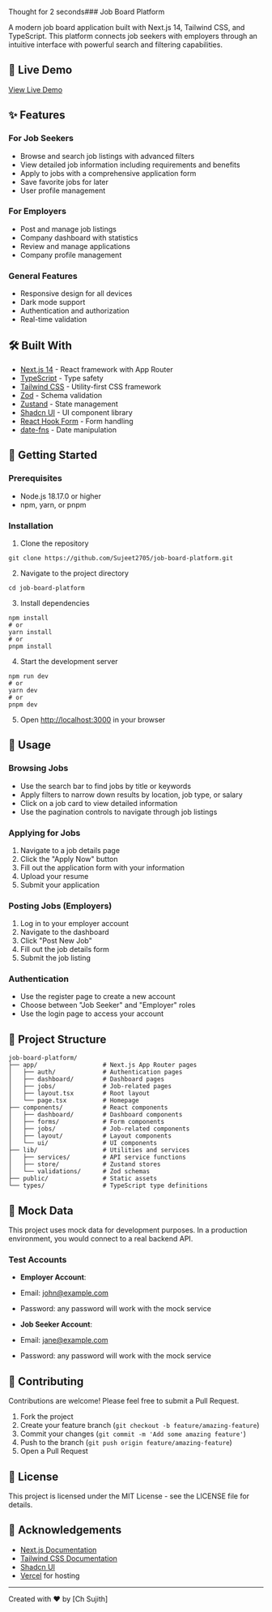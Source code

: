 Thought for 2 seconds### Job Board Platform

A modern job board application built with Next.js 14, Tailwind CSS, and TypeScript. This platform connects job seekers with employers through an intuitive interface with powerful search and filtering capabilities.

## 🔗 Live Demo

[View Live Demo](https://v0-next-js-job-board-green.vercel.app/)

## ✨ Features

### For Job Seekers

- Browse and search job listings with advanced filters
- View detailed job information including requirements and benefits
- Apply to jobs with a comprehensive application form
- Save favorite jobs for later
- User profile management


### For Employers

- Post and manage job listings
- Company dashboard with statistics
- Review and manage applications
- Company profile management


### General Features

- Responsive design for all devices
- Dark mode support
- Authentication and authorization
- Real-time validation


## 🛠️ Built With

- [Next.js 14](https://nextjs.org/) - React framework with App Router
- [TypeScript](https://www.typescriptlang.org/) - Type safety
- [Tailwind CSS](https://tailwindcss.com/) - Utility-first CSS framework
- [Zod](https://github.com/colinhacks/zod) - Schema validation
- [Zustand](https://github.com/pmndrs/zustand) - State management
- [Shadcn UI](https://ui.shadcn.com/) - UI component library
- [React Hook Form](https://react-hook-form.com/) - Form handling
- [date-fns](https://date-fns.org/) - Date manipulation


## 🚀 Getting Started

### Prerequisites

- Node.js 18.17.0 or higher
- npm, yarn, or pnpm


### Installation

1. Clone the repository

```shellscript
git clone https://github.com/Sujeet2705/job-board-platform.git
```


2. Navigate to the project directory

```shellscript
cd job-board-platform
```


3. Install dependencies

```shellscript
npm install
# or
yarn install
# or
pnpm install
```


4. Start the development server

```shellscript
npm run dev
# or
yarn dev
# or
pnpm dev
```


5. Open [http://localhost:3000](http://localhost:3000) in your browser


## 📖 Usage

### Browsing Jobs

- Use the search bar to find jobs by title or keywords
- Apply filters to narrow down results by location, job type, or salary
- Click on a job card to view detailed information
- Use the pagination controls to navigate through job listings


### Applying for Jobs

1. Navigate to a job details page
2. Click the "Apply Now" button
3. Fill out the application form with your information
4. Upload your resume
5. Submit your application


### Posting Jobs (Employers)

1. Log in to your employer account
2. Navigate to the dashboard
3. Click "Post New Job"
4. Fill out the job details form
5. Submit the job listing


### Authentication

- Use the register page to create a new account
- Choose between "Job Seeker" and "Employer" roles
- Use the login page to access your account


## 📁 Project Structure

```plaintext
job-board-platform/
├── app/                  # Next.js App Router pages
│   ├── auth/             # Authentication pages
│   ├── dashboard/        # Dashboard pages
│   ├── jobs/             # Job-related pages
│   ├── layout.tsx        # Root layout
│   └── page.tsx          # Homepage
├── components/           # React components
│   ├── dashboard/        # Dashboard components
│   ├── forms/            # Form components
│   ├── jobs/             # Job-related components
│   ├── layout/           # Layout components
│   └── ui/               # UI components
├── lib/                  # Utilities and services
│   ├── services/         # API service functions
│   ├── store/            # Zustand stores
│   └── validations/      # Zod schemas
├── public/               # Static assets
└── types/                # TypeScript type definitions
```

## 🧪 Mock Data

This project uses mock data for development purposes. In a production environment, you would connect to a real backend API.

### Test Accounts

- **Employer Account**:

- Email: [john@example.com](mailto:john@example.com)
- Password: any password will work with the mock service



- **Job Seeker Account**:

- Email: [jane@example.com](mailto:jane@example.com)
- Password: any password will work with the mock service





## 🤝 Contributing

Contributions are welcome! Please feel free to submit a Pull Request.

1. Fork the project
2. Create your feature branch (`git checkout -b feature/amazing-feature`)
3. Commit your changes (`git commit -m 'Add some amazing feature'`)
4. Push to the branch (`git push origin feature/amazing-feature`)
5. Open a Pull Request


## 📄 License

This project is licensed under the MIT License - see the LICENSE file for details.

## 🙏 Acknowledgements

- [Next.js Documentation](https://nextjs.org/docs)
- [Tailwind CSS Documentation](https://tailwindcss.com/docs)
- [Shadcn UI](https://ui.shadcn.com/)
- [Vercel](https://vercel.com) for hosting


---

Created with ❤️ by [Ch Sujith]
